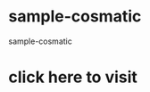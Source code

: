 # sample-cosmatic
sample-cosmatic


<h1>click here to <a hrfe="https://simshad.github.io/sample-cosmatic/">visit</a></h1>
